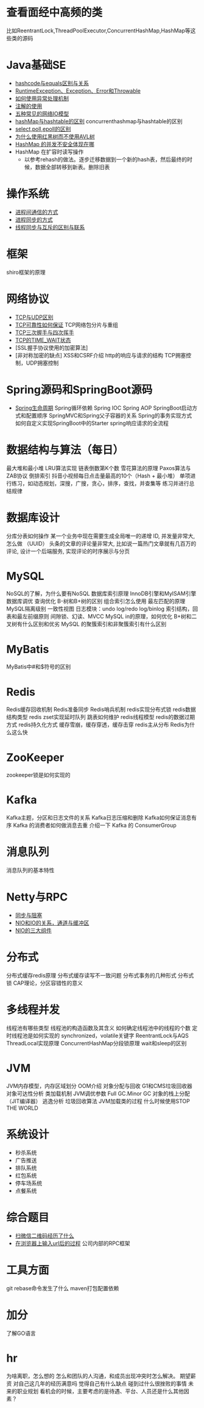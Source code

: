 # 查看面经中高频的类
比如ReentrantLock,ThreadPoolExecutor,ConcurrentHashMap,HashMap等这些类的源码

# Java基础SE
- [hashcode与equals区别与关系](https://github.com/LengendOfDong/Blog/blob/master/%E9%9D%A2%E7%BB%8F/%E6%9D%82%E5%AD%A6/hashcode%E4%B8%8Eequals%E6%96%B9%E6%B3%95%E7%9A%84%E5%8C%BA%E5%88%AB%E4%B8%8E%E8%81%94%E7%B3%BB.md)
- [RuntimeException、Exception、Error和Throwable](https://github.com/LengendOfDong/Blog/blob/master/%E9%9D%A2%E7%BB%8F/%E6%9D%82%E5%AD%A6/RuntimeException%E3%80%81Exception%E3%80%81Error%E5%92%8CThrowable.md)
- [如何使用异常处理机制](https://github.com/LengendOfDong/Blog/blob/master/%E9%9D%A2%E7%BB%8F/%E6%9D%82%E5%AD%A6/%E5%A6%82%E4%BD%95%E4%BD%BF%E7%94%A8%E5%BC%82%E5%B8%B8%E5%A4%84%E7%90%86%E6%9C%BA%E5%88%B6.md)
- [注解的使用](https://github.com/LengendOfDong/Blog/blob/master/%E9%9D%A2%E7%BB%8F/%E6%9D%82%E5%AD%A6/java%E6%B3%A8%E8%A7%A3%E7%9A%84%E8%87%AA%E5%AE%9A%E4%B9%89%E5%92%8C%E4%BD%BF%E7%94%A8.md)
- [五种常见的网络IO模型](https://github.com/LengendOfDong/Blog/blob/master/%E9%9D%A2%E7%BB%8F/%E6%9D%82%E5%AD%A6/%E4%BA%94%E7%A7%8D%E7%BD%91%E7%BB%9CIO%E6%A8%A1%E5%9E%8B.md)
- [hashMap与hashtable的区别](https://github.com/LengendOfDong/Blog/blob/master/%E9%9D%A2%E7%BB%8F/%E6%9D%82%E5%AD%A6/hashmap%E4%B8%8Ehashtable%E7%9A%84%E5%8C%BA%E5%88%AB.md)
concurrenthashmap与hashtable的区别
- [select,poll,epoll的区别](https://github.com/LengendOfDong/Blog/edit/master/%E9%9D%A2%E7%BB%8F/%E6%9D%82%E5%AD%A6/select,poll,epoll%E7%9A%84%E5%8C%BA%E5%88%AB.md)
- [为什么使用红黑树而不使用AVL树](https://github.com/LengendOfDong/Blog/blob/master/%E9%9D%A2%E7%BB%8F/%E6%9D%82%E5%AD%A6/AVL%E6%A0%91%E5%92%8C%E7%BA%A2%E9%BB%91%E6%A0%91%E7%9A%84%E5%8C%BA%E5%88%AB.md)
- [HashMap 的并发不安全体现在哪](https://github.com/LengendOfDong/Blog/blob/master/%E9%9D%A2%E7%BB%8F/%E6%9D%82%E5%AD%A6/HashMap%E7%9A%84%E7%BA%BF%E7%A8%8B%E4%B8%8D%E5%AE%89%E5%85%A8.md)
- HashMap 在扩容时读写操作
  - 以参考rehash的做法。逐步迁移数据到一个新的hash表，然后最终的时候，数据全部转移到新表。删除旧表

# 操作系统
- [进程间通信的方式](https://github.com/LengendOfDong/Blog/blob/master/%E9%9D%A2%E7%BB%8F/%E6%9D%82%E5%AD%A6/%E8%BF%9B%E7%A8%8B%E9%97%B4%E9%80%9A%E4%BF%A1%E6%96%B9%E5%BC%8F.md)
- [进程同步的方式](https://github.com/LengendOfDong/Blog/edit/master/%E9%9D%A2%E7%BB%8F/%E6%9D%82%E5%AD%A6/%E8%BF%9B%E7%A8%8B%E5%90%8C%E6%AD%A5%E7%9A%84%E6%96%B9%E5%BC%8F.md)
- [线程同步与互斥的区别与联系](https://github.com/LengendOfDong/Blog/blob/master/%E9%9D%A2%E7%BB%8F/%E6%9D%82%E5%AD%A6/%E7%BA%BF%E7%A8%8B%E5%90%8C%E6%AD%A5%E4%B8%8E%E4%BA%92%E6%96%A5%E7%9A%84%E5%8C%BA%E5%88%AB%E4%B8%8E%E8%81%94%E7%B3%BB.md)

# 框架
shiro框架的原理

# 网络协议
- [TCP与UDP区别](https://github.com/LengendOfDong/Blog/blob/master/%E9%9D%A2%E7%BB%8F/%E6%9D%82%E5%AD%A6/TCP%E4%B8%8EUDP%E7%9A%84%E5%8C%BA%E5%88%AB.md)
- [TCP可靠性如何保证](https://github.com/LengendOfDong/Blog/blob/master/%E9%9D%A2%E7%BB%8F/%E6%9D%82%E5%AD%A6/TCP%E5%8D%8F%E8%AE%AE-%E5%A6%82%E4%BD%95%E4%BF%9D%E8%AF%81%E4%BC%A0%E8%BE%93%E5%8F%AF%E9%9D%A0%E6%80%A7.md)
TCP网络包分片与重组
- [TCP三次握手与四次挥手](https://github.com/LengendOfDong/Blog/edit/master/%E9%9D%A2%E7%BB%8F/%E6%9D%82%E5%AD%A6/TCP%E8%BF%9E%E6%8E%A5.md)
- [TCP的TIME_WAIT状态](https://github.com/LengendOfDong/Blog/blob/master/%E9%9D%A2%E7%BB%8F/%E6%9D%82%E5%AD%A6/TCP%E7%9A%84TIME_WAIT%E7%8A%B6%E6%80%81.md)
- [SSL握手协议使用的加密算法]
- [非对称加密的缺点]
XSS和CSRF介绍
http的响应与请求的结构
TCP拥塞控制，UDP拥塞控制

# Spring源码和SpringBoot源码
- [Spring生命周期](https://github.com/LengendOfDong/Blog/blob/master/%E9%9D%A2%E7%BB%8F/%E6%9D%82%E5%AD%A6/Spring%E4%B8%ADBean%E7%9A%84%E7%94%9F%E5%91%BD%E5%91%A8%E6%9C%9F.md)
Spring循环依赖
Spring IOC
Spring AOP
SpringBoot启动方式和配置顺序
SpringMVC和Spring父子容器的关系
Spring的事务实现方式
如何自定义实现SpringBoot中的Starter
spring响应请求的全流程

# 数据结构与算法（每日）
最大堆和最小堆
LRU算法实现
链表倒数第K个数
雪花算法的原理
Paxos算法与ZAB协议
倒排索引
抖音小视频每日点击量最高的10个（Hash + 最小堆）
单项进行练习，如动态规划，深搜，广搜，贪心，排序，查找，并查集等
练习并进行总结规律

# 数据库设计
分库分表如何操作
某一个业务中现在需要生成全局唯一的递增 ID, 并发量非常大, 怎么做 （UUID）
头条的文章的评论量非常大, 比如说一篇热门文章就有几百万的评论, 设计一个后端服务, 实现评论的时序展示与分页

# MySQL
NoSQL的了解，为什么要有NoSQL
数据库索引原理
InnoDB引擎和MyISAM引擎
数据库调优
查询优化
B-树和B+树的区别
组合索引怎么使用
最左匹配的原理
MySQL隔离级别
一致性视图
日志模块：undo log/redo log/binlog
索引结构，回表和最左前缀原则
间隙锁、幻读、MVCC
MySQL in的原理，如何优化
B+树和二叉树有什么区别和优劣
MySQL 的聚簇索引和非聚簇索引有什么区别

# MyBatis
MyBatis中#和$符号的区别

# Redis
Redis缓存回收机制
Redis准备同步
Redis哨兵机制
redis实现分布式锁
redis数据结构类型
redis zset实现延时队列
跳表如何维护
redis线程模型
redis的数据过期方式
redis持久化方式
缓存雪崩，缓存穿透，缓存击穿
redis主从分布
Redis为什么这么快

# ZooKeeper
zookeeper锁是如何实现的

# Kafka
Kafka主题，分区和日志文件的关系
Kafka日志压缩和删除
Kafka如何保证消息有序
Kafka 的消费者如何做消息去重
介绍一下 Kafka 的 ConsumerGroup 

# 消息队列
消息队列的基本特性

# Netty与RPC
- [同步与阻塞](https://github.com/LengendOfDong/Blog/blob/master/%E9%9D%A2%E7%BB%8F/%E6%9D%82%E5%AD%A6/%E9%98%BB%E5%A1%9E%E4%B8%8E%E5%90%8C%E6%AD%A5.md)
- [NIO和IO的关系，通道与缓冲区](https://github.com/LengendOfDong/Blog/blob/master/%E9%9D%A2%E7%BB%8F/%E6%9D%82%E5%AD%A6/NIO%E5%92%8CIO%E7%9A%84%E5%85%B3%E7%B3%BB%EF%BC%8C%E9%80%9A%E9%81%93%E4%B8%8E%E7%BC%93%E5%86%B2%E5%8C%BA.md)
- [NIO的三大组件](https://github.com/LengendOfDong/Blog/blob/master/%E9%9D%A2%E7%BB%8F/%E6%9D%82%E5%AD%A6/NIO%E7%9A%84%E4%B8%89%E5%A4%A7%E7%BB%84%E4%BB%B6.md)

# 分布式
分布式缓存redis原理
分布式缓存读写不一致问题
分布式事务的几种形式
分布式锁
CAP理论，分区容错性的意义

# 多线程并发
线程池有哪些类型
线程池的构造函数及其含义
如何确定线程池中的线程的个数
定时线程池是如何实现的
synchronized，volatile关键字
ReentrantLock与AQS
ThreadLocal实现原理
ConcurrentHashMap分段锁原理
wait和sleep的区别

# JVM
JVM内存模型，内存区域划分
OOM介绍
对象分配与回收
G1和CMS垃圾回收器
对象可达性分析
类加载机制
JVM调优参数
Full GC.Minor GC
对象的栈上分配（JIT编译器）
逃逸分析
垃圾回收算法
JVM加载类的过程
什么时候使用STOP THE WORLD

# 系统设计
- 秒杀系统
- 广告推送
- 排队系统
- 红包系统
- 停车场系统
- 点餐系统

# 综合题目
- [扫微信二维码经历了什么](https://github.com/LengendOfDong/Blog/blob/master/%E9%9D%A2%E7%BB%8F/%E6%9D%82%E5%AD%A6/%E5%BE%AE%E4%BF%A1%E4%BA%8C%E7%BB%B4%E7%A0%81%E6%89%AB%E7%A0%81%E8%BF%87%E7%A8%8B.md)
- [在浏览器上输入url后的过程](https://github.com/LengendOfDong/Blog/blob/master/%E9%9D%A2%E7%BB%8F/%E6%9D%82%E5%AD%A6/%E6%B5%8F%E8%A7%88%E5%99%A8%E7%9A%84%E4%B8%80%E4%B8%AA%E8%AF%B7%E6%B1%82%E4%BB%8E%E5%8F%91%E9%80%81%E5%88%B0%E8%BF%94%E5%9B%9E%E9%83%BD%E7%BB%8F%E5%8E%86%E4%BA%86%E4%BB%80%E4%B9%88.md)
公司内部的RPC框架

# 工具方面
git rebase命令发生了什么
maven打包配置依赖

# 加分
了解GO语言

# hr
为啥离职，怎么想的
怎么和团队的人沟通，和成员出现冲突时怎么解决。
期望薪资
对自己这几年的经历满意吗
觉得自己有什么缺点
碰到过什么很挫败的事情
未来的职业规划
看机会的时候，主要考虑的是待遇、平台、人员还是什么其他因素？
